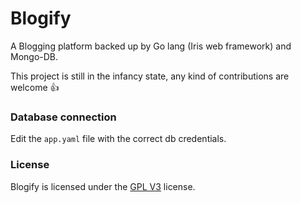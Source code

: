 # Blogify

A Blogging platform backed up by Go lang (Iris web framework) and Mongo-DB.

This project is still in the infancy state, any kind of contributions are welcome :+1:

### Database connection

Edit the `app.yaml` file with the correct db credentials.

### License

Blogify is licensed under the [GPL V3](https://github.com/jamesgeorge007/Blogify/blob/master/LICENSE) license.
